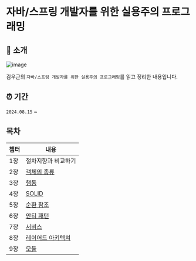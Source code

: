 # 자바/스프링 개발자를 위한 실용주의 프로그래밍

## 📗 소개

![image](https://github.com/user-attachments/assets/e253f00b-91ab-4b42-bc38-627062a21ae6)


김우근의 `자바/스프링 개발자를 위한 실용주의 프로그래밍`를 읽고 정리한 내용입니다.

## ⏰ 기간

`2024.08.15` ~

## 목차

| 챕터 | 내용                |
| ------- | ------------------- |
| 1장     | 절차지향과 비교하기 |
| 2장     | [객체의 종류](https://github.com/hongik-jabda/pragmatic-programming/blob/main/2%EC%9E%A5/%EA%B0%9D%EC%B2%B4%EC%9D%98%20%EC%A2%85%EB%A5%98.md)         |
| 3장     | [행동](https://github.com/hongik-jabda/pragmatic-programming/blob/main/3%EC%9E%A5/%ED%96%89%EB%8F%99_%EC%9D%B4%EC%B0%BD%EA%B7%BC.md)                |
| 4장     | [SOLID](https://github.com/hongik-jabda/pragmatic-programming/blob/main/4%EC%9E%A5/SOLID.md)               |
| 5장     | [순환 참조](https://github.com/hongik-jabda/pragmatic-programming/blob/main/5%EC%9E%A5/%EC%88%9C%ED%99%98%EC%B0%B8%EC%A1%B0.md)           |
| 6장     | [안티 패턴](https://github.com/hongik-jabda/pragmatic-programming/blob/main/6%EC%9E%A5/%EC%95%88%ED%8B%B0%ED%8C%A8%ED%84%B4.md)           |
| 7장     | [서비스](https://github.com/hongik-jabda/pragmatic-programming/blob/main/7%EC%9E%A5/%EC%84%9C%EB%B9%84%EC%8A%A4.md)              |
| 8장     | [레이어드 아키텍쳐](https://github.com/hongik-jabda/pragmatic-programming/blob/main/8%EC%9E%A5/%EB%A0%88%EC%9D%B4%EC%96%B4%EB%93%9C%20%EC%95%84%ED%82%A4%ED%85%8D%EC%B2%98.md)  |
| 9장     | [모듈](https://github.com/hongik-jabda/pragmatic-programming/blob/main/9%EC%9E%A5/9%EC%9E%A5.md)               |
